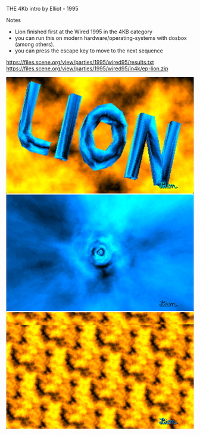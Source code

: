 THE 4Kb intro by Elliot - 1995

Notes
- Lion finished first at the Wired 1995 in the 4KB category
- you can run this on modern hardware/operating-systems with dosbox (among others).
- you can press the escape key to move to the next sequence

https://files.scene.org/view/parties/1995/wired95/results.txt
https://files.scene.org/view/parties/1995/wired95/in4k/ep-lion.zip

![lion](./assets/lion.png)
![rotozoom](./assets/rotozoom.png)
![cloud](./assets/cloud.png)
